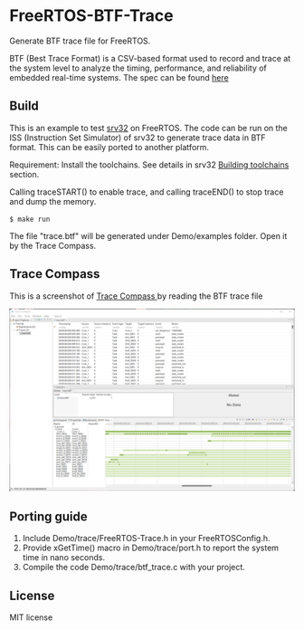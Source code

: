 # FreeRTOS-BTF-Trace
Generate BTF trace file for FreeRTOS.

BTF (Best Trace Format) is a CSV-based format used to record and trace at the system
level to analyze the timing, performance, and reliability of embedded real-time systems.
The spec can be found <a href="https://assets.vector.com/cms/content/products/TA_Tool_Suite/Docs/BTF_Specification.pdf"> here </a>

## Build

This is an example to test <A Href="https://github.com/kuopinghsu/srv32">srv32</A> on FreeRTOS. The code can be run on the ISS (Instruction Set Simulator) of srv32 to generate trace data in BTF format. This can be easily ported to another platform.

Requirement: Install the toolchains. See details in srv32 <A Href="https://github.com/kuopinghsu/srv32#building-toolchains">Building toolchains</A> section.

Calling traceSTART() to enable trace, and calling traceEND() to stop trace and dump the memory.

```
$ make run
```

The file "trace.btf" will be generated under Demo/examples folder. Open it by the Trace Compass.

## Trace Compass

This is a screenshot of <a href="https://www.eclipse.org/tracecompass/"> Trace Compass </a>
by reading the BTF trace file

<img src="images/trace-compass.png" alt="trace-compass" width=640>

## Porting guide

1. Include Demo/trace/FreeRTOS-Trace.h in your FreeRTOSConfig.h.
2. Provide xGetTime() macro in Demo/trace/port.h to report the system time in nano seconds.
3. Compile the code Demo/trace/btf_trace.c with your project.

## License
MIT license
